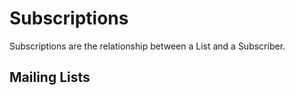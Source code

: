 # Subscriptions

Subscriptions are the relationship between a List and a Subscriber.

## Mailing Lists